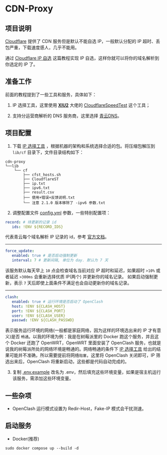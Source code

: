 # CDN-Proxy

## 项目说明

[Cloudflare](https://www.cloudflare.com) 提供了 CDN 服务但是默认不能自选 IP，一般默认分配的 IP 超时、丢包严重，下载速度感人，几乎不能用。

通过 [Cloudflare IP 自选](https://www.ipv6s.com/basis/tunnel/202211052905.html) 这篇教程实现 IP 自选，这样你就可以将你的域名解析到你选定的
IP 了。

## 准备工作

前面的教程提到了一些工具和服务，具体如下：

1. IP 选择工具，这里使用 [**XIU2**](https://github.com/XIU2) 大佬的 [CloudflareSpeedTest](https://github.com/XIU2/CloudflareSpeedTest) 这个工具；

2. 支持分运营商解析的 DNS 服务商，这里选择 [青云DNS](https://console.qingcloud.com/dns)。

## 项目配置

1. 下载 [IP 选择工具](https://github.com/XIU2/CloudflareSpeedTest/releases)
   ，根据机器的架构和系统选择合适的包。将压缩包解压到 `lib/cf` 目录下，文件目录结构如下：

```
cdn-proxy
└──lib
    └── cf
        ├── cfst_hosts.sh
        ├── CloudflareST
        ├── ip.txt
        ├── ipv6.txt
        ├── result.csv
        ├── 使用+错误+反馈说明.txt
        └── 注意 2.1.0 版本移除了 -ipv6 参数.txt
```

2. 调整配置文件 [config.yml](config.yml) 参数，一些特别配置项：

```yaml
record: # 待更新的记录 id
   ids: !ENV ${RECORD_IDS} 
```

代表青云每个域名解析 IP 记录的 id，参考 [官方文档](https://docsv4.qingcloud.com/user_guide/site/dns/api/record/)。

---

```yaml
force_update:
   enabled: true # 是否启动强制更新
   interval: 7 # 更新间隔, 单位为 day. 默认为 7 天
```

该服务默认每天早上 `10` 点会检查域名当前对应 IP 超时和延迟，如果超时 `>10%` 或者延迟 `>300ms` 会重新选择优质 IP(两个)
并更新你的域名记录。
如果启动强制更新，表示 `7` 天后即使上面条件不满足也会自动更新你的域名记录。

---

```yaml
clash:
   enabled: true # 运行环境是否启动了 OpenClash
   host: !ENV ${CLASH_HOST}
   port: !ENV ${CLASH_PORT}
   user: !ENV ${CLASH_USER}
   passwd: !ENV ${CLASH_PASSWD}
```

表示服务运行环境的网络(一般都是家庭网络，因为这样的环境选出来的 IP 才有意义)是否 `畅通`。以我的环境为例：我是在树莓派里的 Docker
跑这个服务，并且这个 Docker 还跑了 OpenWRT，OpenWRT 里面安装了 OpenClash
服务，也就是说我的树莓派所处的网络环境是畅通的。网络畅通的条件下 [IP 选择工具](https://github.com/XIU2/CloudflareSpeedTest/releases)
给出的结果可能并不准确，所以需要提前将网络`阻塞`，这里将 OpenClash 关闭即可，IP 筛选出来后，OpenClash 将重新启动，这些都是代码自动完成的。

3. 复制 [.env.example](.env.example) 改名为 .env，然后填充这些环境变量，如果是宿主机运行该服务，需添加这些环境变量。

## 一些杂项
- OpenClash 运行模式设置为 Redir-Host，Fake-IP 模式会干扰测速。

## 启动服务

- Docker(推荐)

```shell
sudo docker compose up --build -d
```
